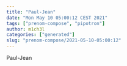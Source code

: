 ```yaml
---
title: "Paul-Jean"
date: "Mon May 10 05:00:12 CEST 2021"
tags: ["prenom-compose", "pipotron"]
author: m1ch3l
categories: ["generated"]
slug: "prenom-compose/2021-05-10-05:00:12"
---
```


Paul-Jean
